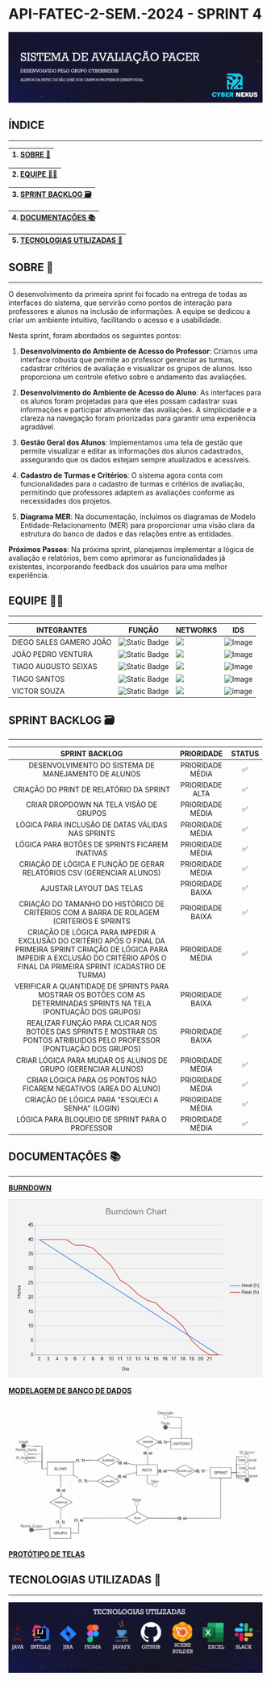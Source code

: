 # API-FATEC-2-SEM.-2024 - SPRINT 4

<html>
<body>

![image](https://github.com/API-2-Semestre/API-FATEC-2-SEM.-2024/blob/Sprint2/DOCUMENTOS/BANNER%20CYBERNEXUS.jpg)
 


## **ÍNDICE**
_______________________________________________________________________________

| 1. [SOBRE 📖](#SOBRE) |
|:---------------------:|

|2. [EQUIPE 👨‍💼](#EQUIPE) |
|:-------:|

|3. [SPRINT BACKLOG 🗃️](#BACKLOG) |
|:-------:|


| 4. [DOCUMENTAÇÕES 📚](#DOCUMENTAÇÕES) |
|:-------------------------------------:|

| 5. [TECNOLOGIAS UTILIZADAS 🔧](#TECNOLOGIAS) |
|:--------------------------------------------:|


##  <a name="SOBRE"></a> **SOBRE 📖**
_______________________________________________________________________________

O desenvolvimento da primeira sprint foi focado na entrega de todas as interfaces do sistema, que servirão como pontos de interação para professores e alunos na inclusão de informações. A equipe se dedicou a criar um ambiente intuitivo, facilitando o acesso e a usabilidade.

Nesta sprint, foram abordados os seguintes pontos:

1. **Desenvolvimento do Ambiente de Acesso do Professor**: Criamos uma interface robusta que permite ao professor gerenciar as turmas, cadastrar critérios de avaliação e visualizar os grupos de alunos. Isso proporciona um controle efetivo sobre o andamento das avaliações.

2. **Desenvolvimento do Ambiente de Acesso do Aluno**: As interfaces para os alunos foram projetadas para que eles possam cadastrar suas informações e participar ativamente das avaliações. A simplicidade e a clareza na navegação foram priorizadas para garantir uma experiência agradável.

3. **Gestão Geral dos Alunos**: Implementamos uma tela de gestão que permite visualizar e editar as informações dos alunos cadastrados, assegurando que os dados estejam sempre atualizados e acessíveis.

4. **Cadastro de Turmas e Critérios**: O sistema agora conta com funcionalidades para o cadastro de turmas e critérios de avaliação, permitindo que professores adaptem as avaliações conforme as necessidades dos projetos.

5. **Diagrama MER**: Na documentação, incluímos os diagramas de Modelo Entidade-Relacionamento (MER) para proporcionar uma visão clara da estrutura do banco de dados e das relações entre as entidades.

**Próximos Passos**: Na próxima sprint, planejamos implementar a lógica de avaliação e relatórios, bem como aprimorar as funcionalidades já existentes, incorporando feedback dos usuários para uma melhor experiência.
 

## <a name="EQUIPE"></a> **EQUIPE 👨‍💼** 
_______________________________________________________________________________

| **INTEGRANTES**| **FUNÇÃO**                                                       | **NETWORKS** |**IDS**|
|-------|------------------------------------------------------------------|-------|--------|
| DIEGO SALES GAMERO JOÃO| ![Static Badge](https://img.shields.io/badge/DEV-blue)           | <a href="https://github.com/DiegoSGamero" target="_blank"><img src="https://img.shields.io/badge/-black?style=social&logo=github&label=github&color=black" target="_blank"></a>| ![Image](https://github.com/user-attachments/assets/3c28b9a0-d16b-4fa2-9b41-f4678eb8959f)|
|  JOÃO PEDRO VENTURA | ![Static Badge](https://img.shields.io/badge/PRODUCT_OWNER-red)  | <a href="https://github.com/jaupventur" target="_blank"><img src="https://img.shields.io/badge/-black?style=social&logo=github&label=github&color=black" target="_blank"></a>| ![Image](https://github.com/user-attachments/assets/4bf968bd-8879-47d7-a0ec-522768f831dd)|
|  TIAGO AUGUSTO SEIXAS  | ![Static Badge](https://img.shields.io/badge/DEV-blue)           | <a href="https://github.com/TiagoAugustoSeixas" target="_blank"><img src="https://img.shields.io/badge/-black?style=social&logo=github&label=github&color=black" target="_blank"></a>|![Image](https://github.com/user-attachments/assets/d3c8ecb3-562d-408b-9122-a35133830aa9)|
|  TIAGO SANTOS | ![Static Badge](https://img.shields.io/badge/DEV-blue)           | <a href="https://github.com/tiago17santos" target="_blank"><img src="https://img.shields.io/badge/-black?style=social&logo=github&label=github&color=black" target="_blank"></a>|![Image](https://github.com/user-attachments/assets/e39515e8-763e-4a17-befd-04cff4d20c9c)|
|  VICTOR SOUZA | ![Static Badge](https://img.shields.io/badge/SCRUM_MASTER-black) | <a href=" https://github.com/victor4486 " target="_blank"><img src="https://img.shields.io/badge/-black?style=social&logo=github&label=github&color=black" target="_blank"></a>| ![image](https://github.com/user-attachments/assets/442d8d83-06b9-4313-a0da-15f24c83c593)


## <a name="BACKLOG"></a> **SPRINT BACKLOG 🗃️** 
_______________________________________________________________________________

|                                                                                       **SPRINT BACKLOG**                                                                                        |  **PRIORIDADE**  | **STATUS** 
|:-----------------------------------------------------------------------------------------------------------------------------------------------------------------------------------------------:|:----------------:|:----------:|
|                                                                       DESENVOLVIMENTO DO SISTEMA DE MANEJAMENTO DE ALUNOS                                                                       | PRIORIDADE MÉDIA |     ✅      |
|                                                                             CRIAÇÃO DO PRINT DE RELATÓRIO DA SPRINT                                                                             | PRIORIDADE ALTA  |     ✅      |
|                                                                             CRIAR DROPDOWN NA TELA VISÃO DE GRUPOS                                                                              | PRIORIDADE MÉDIA |     ✅      |
|                                                                        LÓGICA PARA INCLUSÃO DE DATAS VÁLIDAS NAS SPRINTS                                                                        | PRIORIDADE MÉDIA |     ✅      |
|                                                                         LÓGICA PARA BOTÕES DE SPRINTS FICAREM INATIVAS                                                                          | PRIORIDADE MÉDIA |     ✅      |
|                                                              CRIAÇÃO DE LÓGICA E FUNÇÃO DE GERAR RELATÓRIOS CSV (GERENCIAR ALUNOS)                                                              | PRIORIDADE MÉDIA |     ✅      |
|                                                                                    AJUSTAR LAYOUT DAS TELAS                                                                                     | PRIORIDADE BAIXA |     ✅      |
|                                                    CRIAÇÃO DO TAMANHO DO HISTÓRICO DE CRITÉRIOS COM A BARRA DE ROLAGEM (CRITERIOS E SPRINTS                                                     | PRIORIDADE BAIXA |     ✅      |
| CRIAÇÃO DE LÓGICA PARA IMPEDIR A EXCLUSÃO DO CRITÉRIO APÓS O FINAL DA PRIMEIRA SPRINT CRIAÇÃO DE LÓGICA PARA IMPEDIR A EXCLUSÃO DO CRITÉRIO APÓS O FINAL DA PRIMEIRA SPRINT (CADASTRO DE TURMA) | PRIORIDADE MÉDIA |     ✅      |
|                                       VERIFICAR A QUANTIDADE DE SPRINTS PARA MOSTRAR OS BOTÕES COM AS DETERMINADAS SPRINTS NA TELA (PONTUAÇÃO DOS GRUPOS)                                       | PRIORIDADE BAIXA |     ✅      |
|                                     REALIZAR FUNÇÃO PARA CLICAR NOS BOTÕES DAS SPRINTS E MOSTRAR OS PONTOS ATRIBUIDOS PELO PROFESSOR (PONTUAÇÃO DOS GRUPOS)                                     | PRIORIDADE BAIXA |     ✅      |
|                                                                  CRIAR LÓGICA PARA MUDAR OS ALUNOS DE GRUPO (GERENCIAR ALUNOS)                                                                  | PRIORIDADE MÉDIA |     ✅      |
|                                                                CRIAR LÓGICA PARA OS PONTOS NÃO FICAREM NEGATIVOS (AREA DO ALUNO)                                                                | PRIORIDADE MÉDIA |     ✅      |
|                                                                        CRIAÇÃO DE LÓGICA PARA "ESQUECI A SENHA" (LOGIN)                                                                         | PRIORIDADE MÉDIA |     ✅      |
|                                                                         LÓGICA PARA BLOQUEIO DE SPRINT PARA O PROFESSOR                                                                         | PRIORIDADE MÉDIA |     ✅      |

## <a name="DOCS"></a>  **DOCUMENTAÇÕES 📚** 
_______________________________________________________________________________

 [**BURNDOWN**](https://github.com/API-2-Semestre/API-FATEC-2-SEM.-2024/tree/main)

 ![image](https://github.com/API-2-Semestre/API-FATEC-2-SEM.-2024/blob/Sprint3/DOCUMENTOS/Burndown%20Sprint3.jpg)
 
 
 [**MODELAGEM DE BANCO DE DADOS**](https://github.com/API-2-Semestre/API-FATEC-2-SEM.-2024/tree/main)

 ![image](https://github.com/API-2-Semestre/API-FATEC-2-SEM.-2024/blob/Sprint3/DOCUMENTOS/MODELAGEM_DE_DADOS_SPRINT3.jpg)


 [**PROTÓTIPO DE TELAS**](https://www.figma.com/design/QGUqQzvNf3rkLnSx3C5mAM/PACER-V2?node-id=0-1&t=bUoGKdfa1E2TV2fU-1)
 

##  <a name="TECNOLOGIAS"></a>  **TECNOLOGIAS UTILIZADAS 🔧**
_______________________________________________________________________________



![image](https://github.com/API-2-Semestre/API-FATEC-2-SEM.-2024/blob/Sprint2/DOCUMENTOS/TECNOLOGIAS%20UTILIZADAS.jpg)




</body>
</html>
